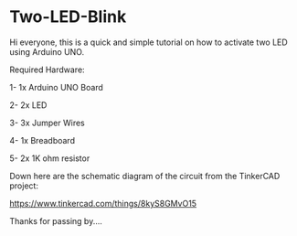 # Two-LED-Blink


Hi everyone, this is a quick and simple tutorial on how to activate two LED using Arduino UNO.



Required Hardware:



1- 1x Arduino UNO Board

2- 2x LED

3- 3x Jumper Wires

4- 1x Breadboard

5- 2x 1K ohm resistor




Down here are the schematic diagram of the circuit from the TinkerCAD project:


https://www.tinkercad.com/things/8kyS8GMvO15



Thanks for passing by....
